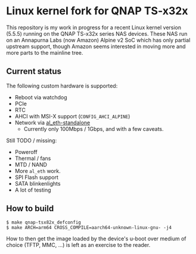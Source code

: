 # Linux kernel fork for QNAP TS-x32x

This repository is my work in progress for a recent Linux kernel version
(5.5.5) running on the QNAP TS-x32x series NAS devices. These NAS run on an
Annapurna Labs (now Amazon) Alpine v2 SoC which has only partial upstream
support, though Amazon seems interested in moving more and more parts to the
mainline tree.

## Current status

The following custom hardware is supported:

* Reboot via watchdog
* PCIe
* RTC
* AHCI with MSI-X support (`CONFIG_AHCI_ALPINE`)
* Network via [al_eth-standalone](https://github.com/delroth/al_eth-standalone)
  * Currently only 100Mbps / 1Gbps, and with a few caveats.

Still TODO / missing:

* Poweroff
* Thermal / fans
* MTD / NAND
* More `al_eth` work.
* SPI Flash support
* SATA blinkenlights
* A lot of testing

## How to build

```
$ make qnap-tsx82x_defconfig
$ make ARCH=arm64 CROSS_COMPILE=aarch64-unknown-linux-gnu- -j4
```

How to then get the image loaded by the device's u-boot over medium of choice
(TFTP, MMC, ...) is left as an exercise to the reader.
